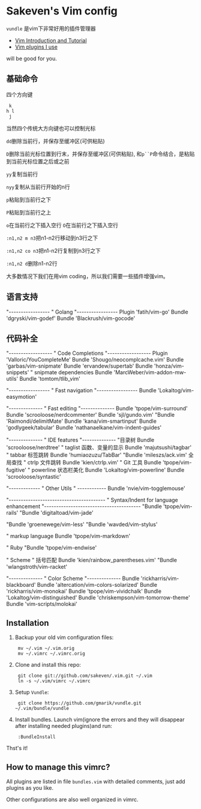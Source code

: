 Sakeven's Vim config
==================

`vundle` 是vim下非常好用的插件管理器

* [Vim Introduction and Tutorial](http://blog.interlinked.org/tutorials/vim_tutorial.html)
* [Vim plugins I use](http://mirnazim.org/writings/vim-plugins-i-use/) 

will be good for you.

## 基础命令

四个方向键
```
 k
h l
 j
```
当然四个传统大方向键也可以控制光标

`dd`删除当前行，并保存至缓冲区(可供粘贴)

`D`删除当前光标位置到行末，并保存至缓冲区(可供粘贴), 和`p``P`命令结合，是粘贴到当前光标位置之后或之前

`yy`复制当前行

`nyy`复制从当前行开始的n行

`p`粘贴到当前行之下

`P`粘贴到当前行之上


`o`在当前行之下插入空行
`O`在当前行之下插入空行

`:n1,n2 m n3`把n1-n2行移动到n3行之下

`:n1,n2 co n3`把n1-n2行复制到n3行之下

`:n1,n2 d`删除n1-n2行

大多数情况下我们在用vim coding，所以我们需要一些插件增强vim。
## 语言支持
"-----------------
" Golang
"-----------------
Plugin 'fatih/vim-go'
Bundle 'dgryski/vim-godef'
Bundle 'Blackrush/vim-gocode'


## 代码补全
"------------------
" Code Completions
"------------------
Plugin 'Valloric/YouCompleteMe'
Bundle 'Shougo/neocomplcache.vim'
Bundle 'garbas/vim-snipmate'
Bundle 'ervandew/supertab'
Bundle 'honza/vim-snippets'
" snipmate dependencies
Bundle 'MarcWeber/vim-addon-mw-utils'
Bundle 'tomtom/tlib_vim'

"-----------------
" Fast navigation
"-----------------
Bundle 'Lokaltog/vim-easymotion'

"--------------
" Fast editing
"--------------
Bundle 'tpope/vim-surround'
Bundle 'scrooloose/nerdcommenter'
Bundle 'sjl/gundo.vim'
"Bundle 'Raimondi/delimitMate'
Bundle 'kana/vim-smartinput'
Bundle 'godlygeek/tabular'
Bundle 'nathanaelkane/vim-indent-guides'

"--------------
" IDE features
"--------------
"目录树
Bundle 'scrooloose/nerdtree'
" taglist 函数、变量的显示
Bundle 'majutsushi/tagbar'
" tabbar 标签跳转
Bundle 'humiaozuzu/TabBar'
"Bundle 'mileszs/ack.vim' 全局查找
" ctrlp 文件跳转
Bundle 'kien/ctrlp.vim'
" Git 工具
Bundle 'tpope/vim-fugitive'
" powerline 状态栏美化
Bundle 'Lokaltog/vim-powerline'
Bundle 'scrooloose/syntastic'

"-------------
" Other Utils
" ------------
Bundle 'nvie/vim-togglemouse'

"----------------------------------------
" Syntax/Indent for language enhancement
"----------------------------------------
"Bundle 'tpope/vim-rails'
"Bundle 'digitaltoad/vim-jade'

"Bundle 'groenewege/vim-less'
"Bundle 'wavded/vim-stylus'

" markup language
Bundle 'tpope/vim-markdown'

" Ruby
"Bundle 'tpope/vim-endwise'

" Scheme
" 括号匹配
Bundle 'kien/rainbow_parentheses.vim'
"Bundle 'wlangstroth/vim-racket'

"--------------
" Color Scheme
"--------------
Bundle 'rickharris/vim-blackboard'
Bundle 'altercation/vim-colors-solarized'
Bundle 'rickharris/vim-monokai'
Bundle 'tpope/vim-vividchalk'
Bundle 'Lokaltog/vim-distinguished'
Bundle 'chriskempson/vim-tomorrow-theme'
Bundle 'vim-scripts/molokai'



## Installation

1. Backup your old vim configuration files:

        mv ~/.vim ~/.vim.orig
        mv ~/.vimrc ~/.vimrc.orig

2. Clone and install this repo:

        git clone git://github.com/sakeven/.vim.git ~/.vim
        ln -s ~/.vim/vimrc ~/.vimrc
        
3. Setup `Vundle`:

        git clone https://github.com/gmarik/vundle.git ~/.vim/bundle/vundle

4. Install bundles. Launch vim(ignore the errors and they will disappear after installing needed plugins)and run:
		
        :BundleInstall

Thst's it!

## How to manage this vimrc?

All plugins are listed in file `bundles.vim` with detailed comments, just add plugins as you like.

Other configurations are also well organized in vimrc.

